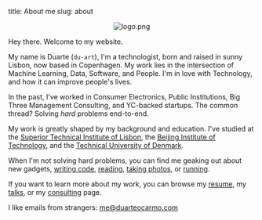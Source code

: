 title: About me
slug: about

<center>
<img style="max-width:100%;border-radius: 2px;"  src="{static}/images/about/profile.png" alt="logo.png">
</center>

Hey there. Welcome to my website.

My name is Duarte (`du-art`), I'm a technologist, born and raised in sunny Lisbon, now based in Copenhagen. My work lies in the intersection of Machine Learning, Data, Software, and People. I'm in love with Technology, and how it can improve people's lives. 

In the past, I've worked in Consumer Electronics, Public Institutions, Big Three Management Consulting, and YC-backed startups. The common thread? Solving _hard_ problems end-to-end.

My work is greatly shaped by my background and education. I've studied at the [Superior Technical Institute of Lisbon](https://tecnico.ulisboa.pt/en/), the [Beijing Institute of Technology](http://english.bit.edu.cn/), and the [Technical University of Denmark](https://www.dtu.dk/english).

When I'm not solving hard problems, you can find me geaking out about new gadgets, [writing code]({static}/images/code.jpg), [reading](https://github.com/duarteocarmo/my-personal-zen), [taking photos]({static}/images/photos.jpg), or [running]({static}/images/run.jpg). 

If you want to learn more about my work, you can browse my [resume](/cv.pdf), my [talks](/talks), or my [consulting](/consulting) page.

I like emails from strangers: [me@duarteocarmo.com](mailto:me@duarteocarmo.com?subject=Hi)
